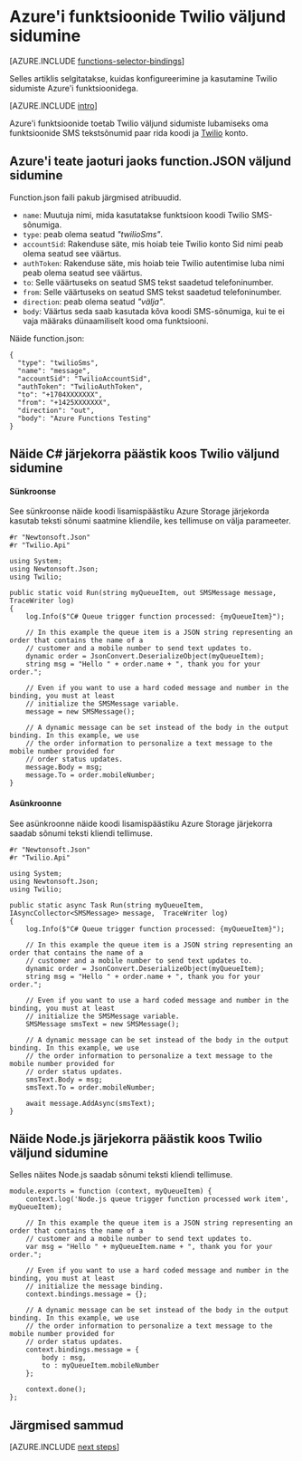 <properties
    pageTitle="Azure'i funktsioonide Twilio sidumine | Microsoft Azure'i"
    description="Mõista, kuidas kasutada Twilio sidumiste Azure'i funktsioonidega."
    services="functions"
    documentationCenter="na"
    authors="wesmc7777"
    manager="erikre"
    editor=""
    tags=""
    keywords="Azure'i töötab, funktsioonide, sündmuse töötlemiseks, dünaamiline Arvuta, serverless arhitektuur"/>

<tags
    ms.service="functions"
    ms.devlang="multiple"
    ms.topic="reference"
    ms.tgt_pltfrm="multiple"
    ms.workload="na"
    ms.date="10/20/2016"
    ms.author="wesmc"/>

# <a name="azure-functions-twilio-output-binding"></a>Azure'i funktsioonide Twilio väljund sidumine

[AZURE.INCLUDE [functions-selector-bindings](../../includes/functions-selector-bindings.md)]

Selles artiklis selgitatakse, kuidas konfigureerimine ja kasutamine Twilio sidumiste Azure'i funktsioonidega. 

[AZURE.INCLUDE [intro](../../includes/functions-bindings-intro.md)] 

Azure'i funktsioonide toetab Twilio väljund sidumiste lubamiseks oma funktsioonide SMS tekstsõnumid paar rida koodi ja [Twilio](https://www.twilio.com/) konto. 
 

## <a name="functionjson-for-azure-notification-hub-output-binding"></a>Azure'i teate jaoturi jaoks function.JSON väljund sidumine

Function.json faili pakub järgmised atribuudid.

- `name`: Muutuja nimi, mida kasutatakse funktsioon koodi Twilio SMS-sõnumiga.
- `type`: peab olema seatud *"twilioSms"*.
- `accountSid`: Rakenduse säte, mis hoiab teie Twilio konto Sid nimi peab olema seatud see väärtus.
- `authToken`: Rakenduse säte, mis hoiab teie Twilio autentimise luba nimi peab olema seatud see väärtus.
- `to`: Selle väärtuseks on seatud SMS tekst saadetud telefoninumber.
- `from`: Selle väärtuseks on seatud SMS tekst saadetud telefoninumber.
- `direction`: peab olema seatud *"välja"*.
- `body`: Väärtus seda saab kasutada kõva koodi SMS-sõnumiga, kui te ei vaja määraks dünaamiliselt kood oma funktsiooni. 

 
Näide function.json:

    {
      "type": "twilioSms",
      "name": "message",
      "accountSid": "TwilioAccountSid",
      "authToken": "TwilioAuthToken",
      "to": "+1704XXXXXXX",
      "from": "+1425XXXXXXX",
      "direction": "out",
      "body": "Azure Functions Testing"
    }


## <a name="example-c-queue-trigger-with-twilio-output-binding"></a>Näide C# järjekorra päästik koos Twilio väljund sidumine

#### <a name="synchronous"></a>Sünkroonse

See sünkroonse näide koodi lisamispäästiku Azure Storage järjekorda kasutab teksti sõnumi saatmine kliendile, kes tellimuse on välja parameeter.

    #r "Newtonsoft.Json"
    #r "Twilio.Api"

    using System;
    using Newtonsoft.Json;
    using Twilio;

    public static void Run(string myQueueItem, out SMSMessage message,  TraceWriter log)
    {
        log.Info($"C# Queue trigger function processed: {myQueueItem}");
    
        // In this example the queue item is a JSON string representing an order that contains the name of a 
        // customer and a mobile number to send text updates to.
        dynamic order = JsonConvert.DeserializeObject(myQueueItem);
        string msg = "Hello " + order.name + ", thank you for your order.";
    
        // Even if you want to use a hard coded message and number in the binding, you must at least 
        // initialize the SMSMessage variable.
        message = new SMSMessage();

        // A dynamic message can be set instead of the body in the output binding. In this example, we use 
        // the order information to personalize a text message to the mobile number provided for
        // order status updates.
        message.Body = msg;
        message.To = order.mobileNumber;
    }

#### <a name="asynchronous"></a>Asünkroonne

See asünkroonne näide koodi lisamispäästiku Azure Storage järjekorra saadab sõnumi teksti kliendi tellimuse.

    #r "Newtonsoft.Json"
    #r "Twilio.Api"
     
    using System;
    using Newtonsoft.Json;
    using Twilio;
    
    public static async Task Run(string myQueueItem, IAsyncCollector<SMSMessage> message,  TraceWriter log)
    {
        log.Info($"C# Queue trigger function processed: {myQueueItem}");

        // In this example the queue item is a JSON string representing an order that contains the name of a 
        // customer and a mobile number to send text updates to.
        dynamic order = JsonConvert.DeserializeObject(myQueueItem);
        string msg = "Hello " + order.name + ", thank you for your order.";
    
        // Even if you want to use a hard coded message and number in the binding, you must at least 
        // initialize the SMSMessage variable.
        SMSMessage smsText = new SMSMessage();

        // A dynamic message can be set instead of the body in the output binding. In this example, we use 
        // the order information to personalize a text message to the mobile number provided for
        // order status updates.
        smsText.Body = msg;
        smsText.To = order.mobileNumber;
        
        await message.AddAsync(smsText);
    }


## <a name="example-nodejs-queue-trigger-with-twilio-output-binding"></a>Näide Node.js järjekorra päästik koos Twilio väljund sidumine

Selles näites Node.js saadab sõnumi teksti kliendi tellimuse.

    module.exports = function (context, myQueueItem) {
        context.log('Node.js queue trigger function processed work item', myQueueItem);
    
        // In this example the queue item is a JSON string representing an order that contains the name of a 
        // customer and a mobile number to send text updates to.
        var msg = "Hello " + myQueueItem.name + ", thank you for your order.";
    
        // Even if you want to use a hard coded message and number in the binding, you must at least 
        // initialize the message binding.
        context.bindings.message = {};
    
        // A dynamic message can be set instead of the body in the output binding. In this example, we use 
        // the order information to personalize a text message to the mobile number provided for
        // order status updates.
        context.bindings.message = {
            body : msg,
            to : myQueueItem.mobileNumber
        };
    
        context.done();
    };

## <a name="next-steps"></a>Järgmised sammud

[AZURE.INCLUDE [next steps](../../includes/functions-bindings-next-steps.md)]
